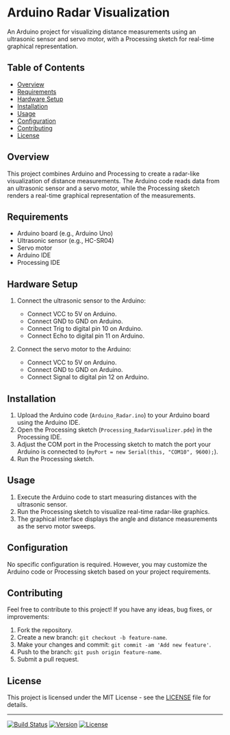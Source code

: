 # Arduino Radar Visualization

An Arduino project for visualizing distance measurements using an ultrasonic sensor and servo motor, with a Processing sketch for real-time graphical representation.

## Table of Contents

- [Overview](#overview)
- [Requirements](#requirements)
- [Hardware Setup](#hardware-setup)
- [Installation](#installation)
- [Usage](#usage)
- [Configuration](#configuration)
- [Contributing](#contributing)
- [License](#license)

## Overview

This project combines Arduino and Processing to create a radar-like visualization of distance measurements. The Arduino code reads data from an ultrasonic sensor and a servo motor, while the Processing sketch renders a real-time graphical representation of the measurements.

## Requirements

- Arduino board (e.g., Arduino Uno)
- Ultrasonic sensor (e.g., HC-SR04)
- Servo motor
- Arduino IDE
- Processing IDE

## Hardware Setup

1. Connect the ultrasonic sensor to the Arduino:
   - Connect VCC to 5V on Arduino.
   - Connect GND to GND on Arduino.
   - Connect Trig to digital pin 10 on Arduino.
   - Connect Echo to digital pin 11 on Arduino.
   
2. Connect the servo motor to the Arduino:
   - Connect VCC to 5V on Arduino.
   - Connect GND to GND on Arduino.
   - Connect Signal to digital pin 12 on Arduino.

## Installation

1. Upload the Arduino code (`Arduino_Radar.ino`) to your Arduino board using the Arduino IDE.
2. Open the Processing sketch (`Processing_RadarVisualizer.pde`) in the Processing IDE.
3. Adjust the COM port in the Processing sketch to match the port your Arduino is connected to (`myPort = new Serial(this, "COM10", 9600);`).
4. Run the Processing sketch.

## Usage

1. Execute the Arduino code to start measuring distances with the ultrasonic sensor.
2. Run the Processing sketch to visualize real-time radar-like graphics.
3. The graphical interface displays the angle and distance measurements as the servo motor sweeps.

## Configuration

No specific configuration is required. However, you may customize the Arduino code or Processing sketch based on your project requirements.

## Contributing

Feel free to contribute to this project! If you have any ideas, bug fixes, or improvements:

1. Fork the repository.
2. Create a new branch: `git checkout -b feature-name`.
3. Make your changes and commit: `git commit -am 'Add new feature'`.
4. Push to the branch: `git push origin feature-name`.
5. Submit a pull request.

## License

This project is licensed under the MIT License - see the [LICENSE](LICENSE) file for details.

---

[![Build Status](your-build-status-badge-link)](your-build-status-link)
[![Version](your-version-badge-link)](your-releases-link)
[![License](your-license-badge-link)](your-license-link)
